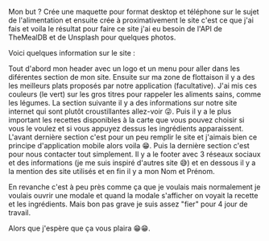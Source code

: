 Mon but ? Crée une maquette pour format desktop et téléphone sur le sujet de l'alimentation et ensuite crée à proximativement le site c'est ce que j'ai fais et voila le résultat pour faire ce site j'ai eu besoin de l'API de TheMealDB et de Unsplash pour quelques photos. 

Voici quelques information sur le site :
 
Tout d'abord mon header avec un logo et un menu pour aller dans les diférentes section de mon site.
Ensuite sur ma zone de flottaison il y a des les meilleurs plats proposés par notre application (facultative).
J'ai mis ces couleurs (le vert) sur les gros titres pour rappeler les aliments sains, comme les légumes.
La section suivante il y a des informations sur notre site internet qui sont plutôt croustillantes allez-voir 😜.
Puis il y a le plus important les recettes disponibles à la carte que vous pouvez choisir si vous le voulez et si vous appuyez dessus les ingrédients apparaissent.
L'avant dernière section c'est pour un peu remplir le site et j'aimais bien ce principe d'application mobile alors voila 😁.
Puis la dernière section c'est pour nous contacter tout simplement.
Il y a le footer avec 3 réseaux sociaux et des informations (je me suis inspiré d'autres site 😅) et en dessous il y a la mention des site utilisés et en fin il y a mon Nom et Prénom.

En revanche c'est à peu près comme ça que je voulais mais normalement je voulais ouvrir une modale
et quand la modale s'afficher on voyait la recette et les ingrédients. Mais bon pas grave je suis assez "fier" pour 4 jour de travail.

Alors que j'espère que ça vous plaira 😁😁.
